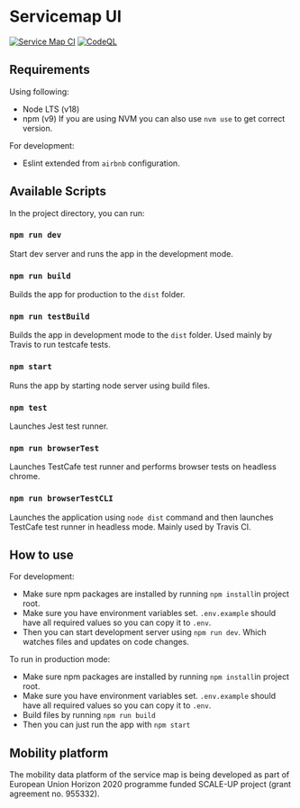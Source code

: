 # Servicemap UI

[![Service Map CI](https://github.com/City-of-Turku/servicemap-ui/actions/workflows/ci.yml/badge.svg)](https://github.com/City-of-Turku/servicemap-ui/actions/workflows/ci.yml)
[![CodeQL](https://github.com/City-of-Turku/servicemap-ui/actions/workflows/codeql-analysis.yml/badge.svg?branch=develop)](https://github.com/City-of-Turku/servicemap-ui/actions/workflows/codeql-analysis.yml)

## Requirements 
Using following:
* Node LTS (v18)
* npm (v9)
If you are using NVM you can also use `nvm use` to get correct version.

For development:
* Eslint extended from `airbnb` configuration.

## Available Scripts

In the project directory, you can run:

### `npm run dev`

Start dev server and runs the app in the development mode.<br>

### `npm run build`

Builds the app for production to the `dist` folder.<br>

### `npm run testBuild`

Builds the app in development mode to the `dist` folder. Used mainly by Travis to run testcafe tests.<br>

### `npm start`

Runs the app by starting node server using build files.

### `npm test`

Launches Jest test runner.<br>

### `npm run browserTest`

Launches TestCafe test runner and performs browser tests on headless chrome.<br>

### `npm run browserTestCLI`
Launches the application using `node dist` command and then launches TestCafe test runner in headless mode. Mainly used by Travis CI.

## How to use
For development: 
- Make sure npm packages are installed by running `npm install`in project root.
- Make sure you have environment variables set. `.env.example` should have all required values so you can copy it to `.env`.
- Then you can start development server using `npm run dev`. Which watches files and updates on code changes.

To run in production mode:
- Make sure npm packages are installed by running `npm install`in project root.
- Make sure you have environment variables set. `.env.example` should have all required values so you can copy it to `.env`.
- Build files by running `npm run build`
- Then you can just run the app with `npm start`

## Mobility platform
The mobility data platform of the service map is being developed as part of European Union Horizon 2020 programme funded SCALE-UP project (grant agreement no. 955332).
